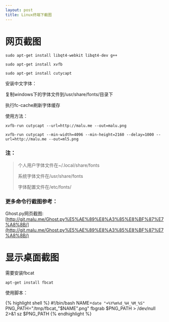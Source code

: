 ```yaml
---
layout: post
title: Linux终端下截图
---
```


# 网页截图

    sudo apt-get install libqt4-webkit libqt4-dev g++
    
    sudo apt-get install xvfb
    
    sudo apt-get install cutycapt

安装中文字体：

复制windows下的字体文件到/usr/share/fonts/目录下

执行fc-cache刷新字体缓存

使用方法：

    xvfb-run cutycapt --url=http://malu.me --out=malu.png
    
    xvfb-run cutycapt --min-width=4096 --min-height=2160 --delay=1000 --url=http://malu.me --out=ml5.png

### 注：

> 个人用户字体文件在~/.local/share/fonts
> 
> 系统字体文件在/usr/share/fonts
> 
> 字体配置文件在/etc/fonts/


### 更多命令行截图参考：

Ghost.py网页截图: [http://git.malu.me/Ghost.py%E5%AE%89%E8%A3%85%E8%BF%87%E7%A8%8B/](http://git.malu.me/Ghost.py%E5%AE%89%E8%A3%85%E8%BF%87%E7%A8%8B/)

# 显示桌面截图

需要安装fbcat

	apt-get install fbcat

使用脚本：

{% highlight shell %}
#!/bin/bash
NAME=`date "+%Y%m%d_%H_%M_%S"`
PNG_PATH="/tmp/fbcat_"$NAME".png"
fbgrab $PNG_PATH > /dev/null 2>&1
sz $PNG_PATH
{% endhighlight %}
